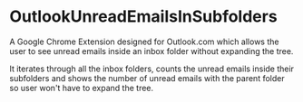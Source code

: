 # OutlookUnreadEmailsInSubfolders

A Google Chrome Extension designed for Outlook.com which allows the user to see unread emails inside an inbox folder
without expanding the tree.

It iterates through all the inbox folders, counts the unread emails inside their subfolders and shows the number of unread emails
with the parent folder so user won't have to expand the tree.
